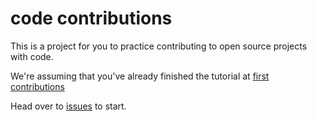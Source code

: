 # code contributions

This is a project for you to practice contributing to open source projects with code.

We're assuming that you've already finished the tutorial at [first contributions](https://github.com/firstcontributions/first-contributions)

Head over to [issues](https://github.com/Roshanjossey/code-contributions/issues) to start.